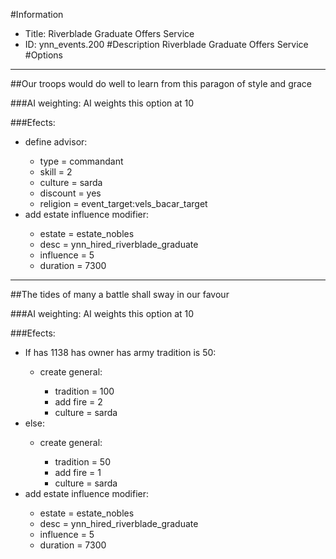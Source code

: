 #Information
 - Title: Riverblade Graduate Offers Service
 - ID: ynn_events.200
#Description
Riverblade Graduate Offers Service
#Options

___
##Our troops would do well to learn from this paragon of style and grace

###AI weighting:
AI weights this option at 10


###Efects:<ul><li>define advisor:</li><ul><li>type = commandant</li><li>skill = 2</li><li>culture = sarda</li><li>discount = yes</li><li>religion = event_target:vels_bacar_target</li></ul><li>add estate influence modifier:</li><ul><li>estate = estate_nobles</li><li>desc = ynn_hired_riverblade_graduate</li><li>influence = 5</li><li>duration = 7300</li></ul></ul>

___
##The tides of many a battle shall sway in our favour

###AI weighting:
AI weights this option at 10


###Efects:<ul><li>If has 1138 has owner has army tradition is 50:</li><ul><li>create general:</li><ul><li>tradition = 100</li><li>add fire = 2</li><li>culture = sarda</li></ul></ul><li>else:</li><ul><li>create general:</li><ul><li>tradition = 50</li><li>add fire = 1</li><li>culture = sarda</li></ul></ul><li>add estate influence modifier:</li><ul><li>estate = estate_nobles</li><li>desc = ynn_hired_riverblade_graduate</li><li>influence = 5</li><li>duration = 7300</li></ul></ul>
